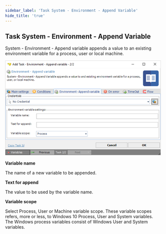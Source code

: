 ```yaml
---
sidebar_label: 'Task System - Environment - Append Variable'
hide_title: 'true'
---
```


## Task System - Environment - Append Variable

System - Environment - Append variable appends a value to an existing environment variable for a process, user or local machine.

![](../../../static/img/tasksystemenvironmentappendvariable.png)

**Variable name**

The name of a new variable to be appended.
 
**Text for append**

The value to be used by the variable name.
 
**Variable scope**

Select Process, User or Machine variable scope. These variable scopes refers, more or less, to Windows 10 Process, User and System variables. The Windows process variables consist of Windows User and System variables.

